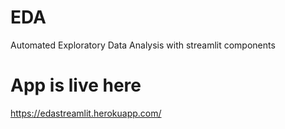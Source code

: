 # EDA
Automated Exploratory Data Analysis with streamlit components
# App is live here
https://edastreamlit.herokuapp.com/
